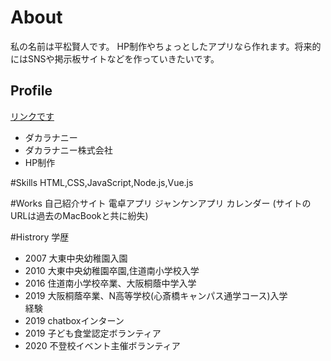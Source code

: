 # About
私の名前は平松賢人です。
HP制作やちょっとしたアプリなら作れます。将来的にはSNSや掲示板サイトなどを作っていきたいです。

## Profile  
[リンクです](https://twitter.com/dakarananii_756)
- ダカラナニー 
- ダカラナニー株式会社
- HP制作

#Skills
HTML,CSS,JavaScript,Node.js,Vue.js

#Works
自己紹介サイト
電卓アプリ
ジャンケンアプリ
カレンダー
(サイトのURLは過去のMacBookと共に紛失)

#Histrory
学歴  
- 2007 大東中央幼稚園入園
- 2010 大東中央幼稚園卒園,住道南小学校入学
- 2016 住道南小学校卒業、大阪桐蔭中学入学
- 2019 大阪桐蔭卒業、N高等学校(心斎橋キャンパス通学コース)入学   
経験
- 2019 chatboxインターン
- 2019 子ども食堂認定ボランティア
- 2020 不登校イベント主催ボランティア
